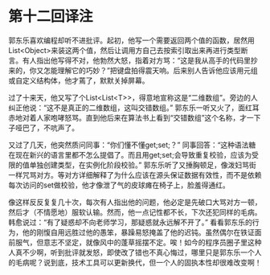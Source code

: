# 第十二回译注

郭东乐喜欢编程却听不进批评。起初，他写一个需要返回两个值的函数，居然用List\<Object\>来装这两个值，然后让调用方自己去按索引取出来再进行类型断言。有人指出他写得不对，他勃然大怒，指着对方骂：“这是我从高手的代码里抄来的，你又怎能理解它的巧妙？”把键盘拍得震天响。后来别人告诉他应该用元组或自定义结构体，他才蔫了，默默关掉屏幕。

过了十来天，他又写了个List\<List\<T\>\>，得意地宣称这是“二维数组”。旁边的人纠正他说：“这不是真正的二维数组，这叫交错数组。” 郭东乐一听又火了，面红耳赤地对着人家咆哮怒骂。直到他后来在算法书上看到“交错数组”这个名称，才一下子哑巴了，不吭声了。

又过了几天，他突然质问同事：“你们懂不懂get;set;？” 同事回答：“这种语法糖在现在新兴的语言里都不怎么提倡了。而且用get;set;会导致重复校验，应该为受限的值单独创建类型，在实例化阶段校验。” 郭东乐听了又捶胸顿足，像泼妇骂街一样咒骂对方。等对方详细解释了为什么应该在源头保证数据有效性，而不是依赖每次访问的set做校验，他才像泄了气的皮球瘫在椅子上，脸羞得通红。

像这样反反复复几十次，每次有人指出他的问题，他必定是先破口大骂对方一顿，然后才（不情愿地）服软认输。然而，他一点记性都不长，下次还犯同样的毛病。韩愈说过：“有了疑惑却不向老师学习，那疑惑就永远解不开了。” 看看郭东乐的行为，他的刚愎自用远胜过他的愚笨，暴躁易怒掩盖了他的迟钝。虽然偶尔在铁证面前服气，但意志不坚定，就像风中的蓬草摇摆不定。唉！如今的程序员圈子里这种人真不少啊，听到批评就发怒，即使改了错也不真心悔过，哪里只是郭东乐一个人的毛病呢？说到底，技术工具可以更新换代，但一个人的固执本性却很难改变啊！
